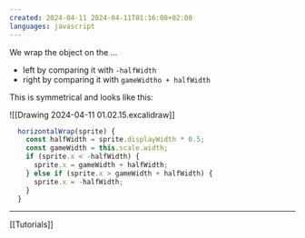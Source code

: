 ```yaml
---
created: 2024-04-11 2024-04-11T01:16:08+02:00
languages: javascript
---
```


We wrap the object on the ...

- left by comparing it with `-halfWidth`
- right by comparing it with `gameWidtho + halfWidth`

This is symmetrical and looks like this:

![[Drawing 2024-04-11 01.02.15.excalidraw]]

```js
  horizontalWrap(sprite) {
    const halfWidth = sprite.displayWidth * 0.5;
    const gameWidth = this.scale.width;
    if (sprite.x < -halfWidth) {
      sprite.x = gameWidth + halfWidth;
    } else if (sprite.x > gameWidth + halfWidth) {
      sprite.x = -halfWidth;
    }
  }
```

---

[[Tutorials]]
